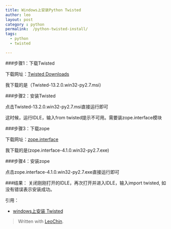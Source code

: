 ```yaml
---
title: Windows上安装Python Twisted
author: leo
layout: post
category : python
permalink:  /python-twisted-install/
tags: 
  - python
  - twisted

---
```


###步骤1：下载Twisted

下载网址：[Twisted Downloads](https://twistedmatrix.com/trac/wiki/Downloads)

我下载的是（Twisted-13.2.0.win32-py2.7.msi）

<!--more-->

###步骤2：安装Twisted

点击Twisted-13.2.0.win32-py2.7.msi直接运行即可

这时候，运行IDLE，输入from twisted提示不可用。需要装zope.interface模块

 

###步骤3：下载zope

下载网址：[zope.interface](https://pypi.python.org/pypi/zope.interface#download)

我下载的是(zope.interface-4.1.0.win32-py2.7.exe)

 

###步骤4：安装zope

点击zope.interface-4.1.0.win32-py2.7.exe直接运行即可


###结果：
关闭刚刚打开的IDLE，再次打开并进入IDLE，输入import twisted, 如没有错误表示安装成功。


引用：
- [windows上安装 Twisted](http://blog.csdn.net/androidzhaoxiaogang/article/details/8479140)


> Written with [LeoChin](http://leochin.com/).
